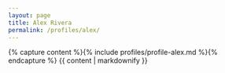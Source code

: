 ```yaml
---
layout: page
title: Alex Rivera
permalink: /profiles/alex/
---
```


{% capture content %}{% include profiles/profile-alex.md %}{% endcapture %}
{{ content | markdownify }}
